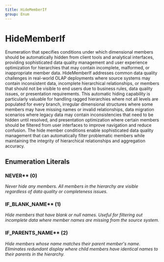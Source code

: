 ```yaml
---
title: HideMemberIf
group: Enum
---
```


# HideMemberIf<a name="enum-hidememberif"></a>

Enumeration that specifies conditions under which dimensional members should be automatically hidden from client tools and analytical interfaces, providing sophisticated data quality management and user experience optimization for hierarchies that may contain incomplete, malformed, or inappropriate member data. HideMemberIf addresses common data quality challenges in real-world OLAP deployments where source systems may contain inconsistent data, incomplete hierarchical relationships, or members that should not be visible to end users due to business rules, data quality issues, or presentation requirements. This automatic hiding capability is particularly valuable for handling ragged hierarchies where not all levels are populated for every branch, irregular dimensional structures where some members may have missing names or invalid relationships, data migration scenarios where legacy data may contain inconsistencies that need to be hidden until resolved, and presentation optimization where certain members should be filtered from user interfaces to improve navigation and reduce confusion. The hide member conditions enable sophisticated data quality management that can automatically filter problematic members while maintaining the integrity of hierarchical relationships and aggregation accuracy.
## Enumeration Literals

### NEVER** (0)

<em>Never hide any members. All members in the hierarchy are visible regardless of data quality or completeness issues.</em>

### IF_BLANK_NAME** (1)

<em>Hide members that have blank or null names. Useful for filtering out incomplete data where member names are missing from the source system.</em>

### IF_PARENTS_NAME** (2)

<em>Hide members whose name matches their parent member's name. Eliminates redundant display where child members have identical names to their parents in the hierarchy.</em>

